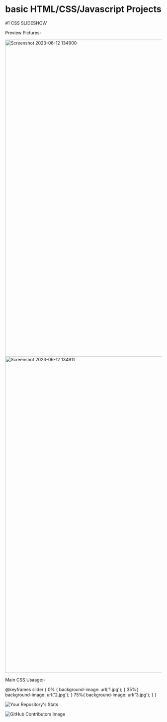 # basic HTML/CSS/Javascript Projects




#1 CSS SLIDESHOW

Preview Pictures-


<img width="1015" alt="Screenshot 2023-06-12 134900" src="https://github.com/akshatmiglani/HTML-CSS-JavaScriptBeginnerProjects/assets/120178102/ba1d5aee-c524-48ed-9941-61f7e1388a25">


<img width="1015" alt="Screenshot 2023-06-12 134911" src="https://github.com/akshatmiglani/HTML-CSS-JavaScriptBeginnerProjects/assets/120178102/7734e641-e79e-4413-9b1a-6c2a104b3dca">

Main CSS Usaage:-

@keyframes slider {
    0% {
        background-image: url('1.jpg');
    }
    35%{
        background-image: url('2.jpg');
    }
    75%{
        background-image: url('3.jpg');
    }
}


![Your Repository's Stats](https://github-readme-stats.vercel.app/api/top-langs/?username=akshatmiglani&theme=blue-green)

![GitHub Contributors Image](https://contrib.rocks/image?repo=akshatmiglani/HTML-CSS-JavaScriptBeginnerProjects)
